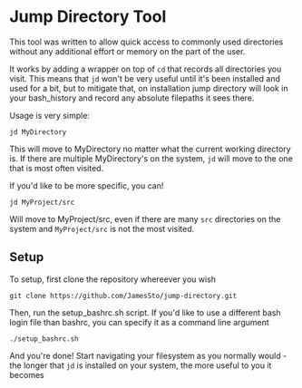 # Jump Directory Tool

This tool was written to allow quick access to commonly used 
directories without any additional effort or memory on the part of the user.

It works by adding a wrapper on top of `cd` that records all directories you visit.
This means that `jd` won't be very useful until it's been installed and used for
a bit, but to mitigate that, on installation jump directory will look in your bash_history
and record any absolute filepaths it sees there.

Usage is very simple:

```
jd MyDirectory
```

This will move to MyDirectory no matter what the current working directory is. If there are multiple
MyDirectory's on the system, `jd` will move to the one that is most often visited.

If you'd like to be more specific, you can!

```
jd MyProject/src
```

Will move to MyProject/src, even if there are many `src` directories on the system and `MyProject/src`
is not the most visited.


## Setup

To setup, first clone the repository whereever you wish

```
git clone https://github.com/JamesSto/jump-directory.git
```

Then, run the setup_bashrc.sh script. If you'd like to use a different bash login file than bashrc, you
can specify it as a command line argument

```
./setup_bashrc.sh
```

And you're done! Start navigating your filesystem as you normally would - the longer that `jd` is installed
on your system, the more useful to you it becomes